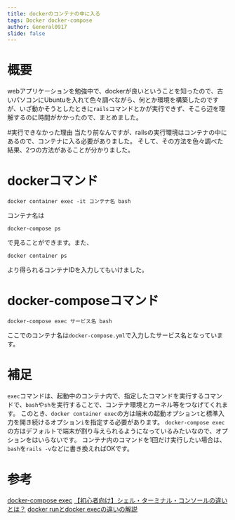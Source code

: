 ```yaml
---
title: dockerのコンテナの中に入る
tags: Docker docker-compose
author: General0917
slide: false
---
```

# 概要
webアプリケーションを勉強中で、dockerが良いということを知ったので、古いパソコンにUbuntuを入れて色々調べながら、何とか環境を構築したのですが、いざ動かそうとしたときに`rails`コマンドとかが実行できず、そこら辺を理解するのに時間がかかったので、まとめました。

#実行できなかった理由
当たり前なんですが、railsの実行環境はコンテナの中にあるので、コンテナに入る必要がありました。
そして、その方法を色々調べた結果、2つの方法があることが分かりました。

# dockerコマンド
```
docker container exec -it コンテナ名 bash
```
コンテナ名は

```
docker-compose ps
```

で見ることができます。また、

```
docker container ps
```
より得られるコンテナIDを入力してもいけました。

# docker-composeコマンド
```
docker-compose exec サービス名 bash
```
ここでのコンテナ名は`docker-compose.yml`で入力したサービス名となっています。

# 補足
`exec`コマンドは、起動中のコンテナ内で、指定したコマンドを実行するコマンドで、`bash`や`sh`を実行することで、コンテナ環境とカーネル等をつなげてくれます。
このとき、`docker container exec`の方は端末の起動オプション`t`と標準入力を開き続けるオプション`i`を指定する必要があります。
`docker-compose exec`の方はデフォルトで端末が割り与えられるようになっているみたいなので、オプションをはいらないです。
コンテナ内のコマンドを1回だけ実行したい場合は、`bash`を`rails -v`などに書き換えればOKです。

# 参考
[docker-compose exec](https://matsuand.github.io/docs.docker.jp.onthefly/compose/reference/exec/)
[【初心者向け】シェル・ターミナル・コンソールの違いとは？](https://eng-entrance.com/linux-basic-shell-terminal-console)
[docker runとdocker execの違いの解説](https://www.memotansu.jp/docker/852/)

